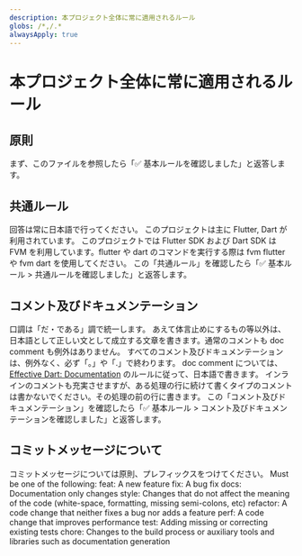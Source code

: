 ```yaml
---
description: 本プロジェクト全体に常に適用されるルール
globs: /*,/.*
alwaysApply: true
---
```


# 本プロジェクト全体に常に適用されるルール

## 原則

まず、このファイルを参照したら「✅ 基本ルールを確認しました」と返答します。

## 共通ルール

回答は常に日本語で行ってください。
このプロジェクトは主に Flutter, Dart が利用されています。
このプロジェクトでは Flutter SDK および Dart SDK は FVM を利用しています。flutter や dart のコマンドを実行する際は fvm flutter や fvm dart を使用してください。
この「共通ルール」を確認したら「✅ 基本ルール > 共通ルールを確認しました」と返答します。

## コメント及びドキュメンテーション

口調は「だ・である」調で統一します。
あえて体言止めにするもの等以外は、日本語として正しい文として成立する文章を書きます。通常のコメントも doc comment も例外はありません。
すべてのコメント及びドキュメンテーションは、例外なく、必ず「。」や「.」で終わります。
doc comment については、[Effective Dart: Documentation](mdc:https:/dart.dev/effective-dart/documentation) のルールに従って、日本語で書きます。
インラインのコメントも充実させますが、ある処理の行に続けて書くタイプのコメントは書かないでください。その処理の前の行に書きます。
この「コメント及びドキュメンテーション」を確認したら「✅ 基本ルール > コメント及びドキュメンテーションを確認しました」と返答します。

## コミットメッセージについて

コミットメッセージについては原則、プレフィックスをつけてください。
Must be one of the following:
feat: A new feature
fix: A bug fix
docs: Documentation only changes
style: Changes that do not affect the meaning of the code (white-space, formatting, missing semi-colons, etc)
refactor: A code change that neither fixes a bug nor adds a feature
perf: A code change that improves performance
test: Adding missing or correcting existing tests
chore: Changes to the build process or auxiliary tools and libraries such as documentation generation

